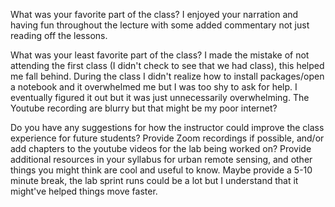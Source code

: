 What was your favorite part of the class?
I enjoyed your narration and having fun throughout the lecture with some added commentary not just reading off the lessons.

What was your least favorite part of the class?
I made the mistake of not attending the first class (I didn't check to see that we had class), this helped me fall behind. During the class I didn't realize how to install packages/open a notebook and it overwhelmed me but I was too shy to ask for help. I eventually figured it out but it was just unnecessarily overwhelming. The Youtube recording are blurry but that might be my poor internet? 

Do you have any suggestions for how the instructor could improve the class experience for future students?
Provide Zoom recordings if possible, and/or add chapters to the youtube videos for the lab being worked on? Provide additional resources in your syllabus for urban remote sensing, and other things you might think are cool and useful to know. Maybe provide a 5-10 minute break, the lab sprint runs could be a lot but I understand that it might've helped things move faster. 